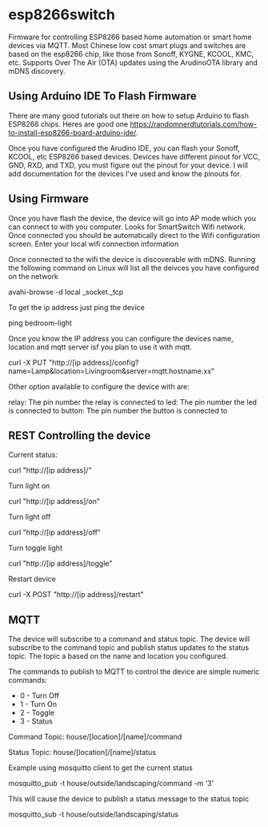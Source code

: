 # esp8266switch
Firmware for controlling ESP8266 based home automation or smart home devices via MQTT.  Most Chinese low cost smart plugs and switches are based on the esp8266 chip, like those from Sonoff, KYGNE, KCOOL, KMC, etc.  Supports Over The Air (OTA) updates using the ArudinoOTA library and mDNS discovery.

## Using Arduino IDE To Flash Firmware

There are many good tutorials out there on how to setup Arduino to flash ESP8266 chips.  Heres are good one https://randomnerdtutorials.com/how-to-install-esp8266-board-arduino-ide/. 

Once you have configured the Arudino IDE, you can flash your Sonoff, KCOOL, etc ESP8266 based devices.  Devices have different pinout for VCC, GND, RXD, and TXD, you must figure out the pinout for your device. I will add documentation for the devices I've used and know the pinouts for.  

## Using Firmware

Once you have flash the device, the device will go into AP mode which you can connect to with you computer.  Looks for SmartSwitch Wifi network.  Once connected you should be automatically direct to the Wifi configuration screen.  Enter your local wifi connection information

Once connected to the wifi the device is discoverable with mDNS.  Running the following command on Linux will list all the deivces you have configured on the network

avahi-browse -d local _socket._tcp

To get the ip address just ping the device

ping bedroom-light

Once you know the IP address you can configure the devices name, location and mqtt server isf you plan to use it with mqtt.

curl -X PUT "http://[ip address]/config?name=Lamp&location=Livingroom&server=mqtt.hostname.xx"

Other option available to configure the device with are:

relay: The pin number the relay is connected to
led: The pin number the led is connected to
button: The pin number the button is connected to

## REST Controlling the device

Current status:

curl "http://[ip address]/"

Turn light on

curl "http://[ip address]/on"

Turn light off

curl "http://[ip address]/off"

Turn toggle light

curl "http://[ip address]/toggle"

Restart device

curl -X POST "http://[ip address]/restart"

## MQTT

The device will subscribe to a command and status topic.  The device will subscribe to the command topic and publish status updates to the status topic.  The topic a based on the name and location you configured.

The commands to publish to MQTT to control the device are simple numeric commands: 

* 0 - Turn Off
* 1 - Turn On
* 2 - Toggle 
* 3 - Status

Command Topic:
house/[location]/[name]/command

Status Topic:
house/[location]/[name]/status

Example using mosquitto client to get the current status

mosquitto_pub -t house/outside/landscaping/command -m '3'

This will cause the device to publish a status message to the status topic

mosquitto_sub -t house/outside/landscaping/status
